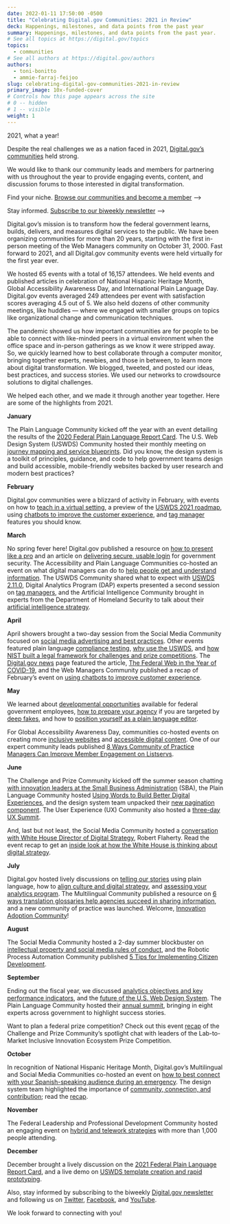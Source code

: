 ```yaml
---
date: 2022-01-11 17:50:00 -0500
title: "Celebrating Digital.gov Communities: 2021 in Review"
deck: Happenings, milestones, and data points from the past year
summary: Happenings, milestones, and data points from the past year.
# See all topics at https://digital.gov/topics
topics:
  - communities
# See all authors at https://digital.gov/authors
authors:
  - toni-bonitto
  - ammie-farraj-feijoo
slug: celebrating-digital-gov-communities-2021-in-review
primary_image: 10x-funded-cover
# Controls how this page appears across the site
# 0 -- hidden
# 1 -- visible
weight: 1
---
```

2021, what a year!

Despite the real challenges we as a nation faced in 2021, [Digital.gov’s communities](https://digital.gov/communities/) held strong.

We would like to thank our community leads and members for partnering with us throughout the year to provide engaging events, content, and discussion forums to those interested in digital transformation.

Find your niche. [Browse our communities and become a member](https://digital.gov/communities/) —>

Stay informed. [Subscribe to our biweekly newsletter](https://digital.gov/about/subscribe/) —>

Digital.gov’s mission is to transform how the federal government learns, builds, delivers, and measures digital services to the public. We have been organizing communities for more than 20 years, starting with the first in-person meeting of the Web Managers community on October 31, 2000. Fast forward to 2021, and all Digital.gov community events were held virtually for the first year ever.

We hosted 65 events with a total of 16,157 attendees. We held events and published articles in celebration of National Hispanic Heritage Month, Global Accessibility Awareness Day, and International Plain Language Day. Digital.gov events averaged 249 attendees per event with satisfaction scores averaging 4.5 out of 5. We also held dozens of other community meetings, like huddles — where we engaged with smaller groups on topics like organizational change and communication techniques.

The pandemic showed us how important communities are for people to be able to connect with like-minded peers in a virtual environment when the office space and in-person gatherings as we know it were stripped away. So, we quickly learned how to best collaborate through a computer monitor, bringing together experts, newbies, and those in between, to learn more about digital transformation. We blogged, tweeted, and posted our ideas, best practices, and success stories. We used our networks to crowdsource solutions to digital challenges.

We helped each other, and we made it through another year together. Here are some of the highlights from 2021.

**January**

The Plain Language Community kicked off the year with an event detailing the results of the [2020 Federal Plain Language Report Card](https://digital.gov/event/2021/01/13/2020-federal-report-card-briefing/). The U.S. Web Design System (USWDS) Community hosted their monthly meeting on [journey mapping and service blueprints](https://digital.gov/event/2021/01/21/uswds-monthly-call-journey-mapping-service-blueprints-jan-2021/). Did you know, the design system is a toolkit of principles, guidance, and code to help government teams design and build accessible, mobile-friendly websites backed by user research and modern best practices?

**February**

Digital.gov communities were a blizzard of activity in February, with events on how to [teach in a virtual setting](https://digital.gov/event/2021/02/10/virtual-teaching-plain-language/), a preview of the [USWDS 2021 roadmap](https://digital.gov/event/2021/02/23/how-can-chatbots-improve-customer-experience/), using [chatbots to improve the customer experience](https://digital.gov/event/2021/02/23/how-can-chatbots-improve-customer-experience/), and [tag manager](https://digital.gov/event/2021/02/24/tag-managers-part-1-the-data-layer/) features you should know.

**March**

No spring fever here! Digital.gov published a resource on [how to present like a pro](https://digital.gov/resources/how-to-present-like-a-pro/) and an article on [delivering secure, usable login](https://digital.gov/2021/03/02/security-is-everyones-job-delivering-secure-usable-login-for-government/) for government security. The Accessibility and Plain Language Communities co-hosted an event on what digital managers can do to [help people get and understand information](https://digital.gov/event/2021/03/10/plain-language-and-section-508/). The USWDS Community shared what to expect with [USWDS 2.11.0](https://digital.gov/event/2021/03/18/uswds-monthly-call-march-2021/), Digital Analytics Program (DAP) experts presented a second session on [tag managers](https://digital.gov/event/2021/03/24/tag-managers-part-2-configuration-framework/), and the Artificial Intelligence Community brought in experts from the Department of Homeland Security to talk about their [artificial intelligence strategy](https://digital.gov/event/2021/03/31/artificial-intelligence-for-homeland-security-the-development-of-the-dhs-ai-strategy/).

**April**

April showers brought a two-day session from the Social Media Community focused on [social media advertising and best practices](https://digital.gov/event/2021/04/28/social-media-spring-session-2021/). Other events featured plain language [compliance testing](https://digital.gov/event/2021/04/14/how-testing-your-documents-can-improve-plain-language-compliance/), [why use the USWDS](https://digital.gov/event/2021/04/15/uswds-monthly-call-april-2021/), and [how NIST built a legal framework for challenges and prize competitions](https://digital.gov/event/2021/04/21/challenge-and-prize-spotlight-chat-with-national-institute-of-standards-and-technology-nist/). The [Digital.gov news](https://digital.gov/news/) page featured the article, [The Federal Web in the Year of COVID-19](https://digital.gov/2021/04/16/the-federal-web-in-the-year-of-covid-19/), and the Web Managers Community published a recap of February’s event on [using chatbots to improve customer experience](https://digital.gov/2021/04/07/using-chatbots-to-improve-customer-experience/).

**May**

We learned about [developmental opportunities](https://digital.gov/event/2021/05/04/federal-developmental-opportunities-workshop/) available for federal government employees, [how to prepare your agency](https://digital.gov/2021/06/08/deep-fakes-and-social-media-a-qa-with-alex-cohen/) if you are targeted by [deep fakes](https://digital.gov/event/2021/05/18/deep-fakes-and-social-media/), and how to [position yourself as a plain language editor](https://digital.gov/event/2021/05/19/positioning-yourself-as-a-plain-language-editor/).

For Global Accessibility Awareness Day, communities co-hosted events on creating more [inclusive websites](https://digital.gov/event/2021/05/20/uswds-accessibility-creating-more-inclusive-federal-websites/) and [accessible digital content](https://digital.gov/event/2021/05/26/accessible-digital-content-tips-and-tricks/). One of our expert community leads published [8 Ways Community of Practice Managers Can Improve Member Engagement on Listservs](https://digital.gov/2021/05/21/8-ways-community-of-practice-cop-managers-can-improve-member-engagement-on-listservs/).

**June** 

The Challenge and Prize Community kicked off the summer season chatting [with innovation leaders at the Small Business Administration](https://digital.gov/event/2021/06/08/challenge-and-prize-community-spotlight-chat-with-the-small-business-administration/) (SBA), the Plain Language Community hosted [Using Words to Build Better Digital Experiences](https://digital.gov/event/2021/06/09/plain-language-webinar-using-words-to-build-better-digital-experiences/), and the design system team unpacked their [new pagination component](https://digital.gov/event/2021/06/17/uswds-monthly-call-june-2021/). The User Experience (UX) Community also hosted a [three-day UX Summit](https://digital.gov/event/2021/06/22/2021-user-experience-summit/).

And, last but not least, the Social Media Community hosted a [conversation with White House Director of Digital Strategy](https://digital.gov/event/2021/06/29/digital-strategy-at-1600-pennsylvania-avenue-qa-with-rob-flaherty-white-house-director-of-digital-strategy/), Robert Flaherty. Read the event recap to get an [inside look at how the White House is thinking about digital strategy](https://digital.gov/2021/08/18/key-insights-from-the-white-house-director-of-digital-strategy-robert-flaherty/).

**July**

Digital.gov hosted lively discussions on [telling our stories](https://digital.gov/event/2021/07/14/using-plain-language-to-tell-our-stories/) using plain language, how to [align culture and digital strategy](https://digital.gov/event/2021/07/15/digital-meets-culture-getting-your-culture-in-line-with-your-digital-strategy/), and [assessing your analytics program](https://digital.gov/event/2021/07/28/fedramp-dap-case-study-part-1-assessing-analytics-strategy/). The Multilingual Community published a resource on [6 ways translation glossaries help agencies succeed in sharing information](https://digital.gov/2021/07/27/6-ways-translation-glossaries-help-agencies-succeed-in-sharing-information/), and a new community of practice was launched. Welcome, [Innovation Adoption Community](https://digital.gov/2021/07/08/gsa-launches-new-innovation-adoption-community-of-practice/)!

**August**

The Social Media Community hosted a 2-day summer blockbuster on [intellectual property and social media rules of conduct](https://digital.gov/event/2021/07/28/fedramp-dap-case-study-part-1-assessing-analytics-strategy/), and the Robotic Process Automation Community published [5 Tips for Implementing Citizen Development](https://digital.gov/2021/08/16/5-tips-for-implementing-citizen-development-in-your-rpa-program/).

**September**

Ending out the fiscal year, we discussed [analytics objectives and key performance indicators](https://digital.gov/event/2021/09/01/fedramp-dap-case-study-part-2-reporting-and-decision-making/), and the [future of the U.S. Web Design System](https://digital.gov/event/2021/09/16/uswds-monthly-call-september-2021/). The Plain Language Community hosted their [annual summit](https://digital.gov/event/2021/09/21/2021-federal-plain-language-summit/), bringing in eight experts across government to highlight success stories.

Want to plan a federal prize competition? Check out this event [recap](https://digital.gov/2021/09/02/spotlight-chat-planning-a-federal-prize-competition/) of the Challenge and Prize Community’s spotlight chat with leaders of the Lab-to-Market Inclusive Innovation Ecosystem Prize Competition.

**October**

In recognition of National Hispanic Heritage Month, Digital.gov’s Multilingual and Social Media Communities co-hosted an event on [how to best connect with your Spanish-speaking audience during an emergency](https://digital.gov/event/2021/10/14/how-to-best-connect-with-your-spanish-speaking-audience-during-an-emergency/). The design system team highlighted the importance of [community, connection, and contribution](https://digital.gov/event/2021/10/21/uswds-monthly-call-october-2021/); read the [recap](https://digital.gov/2021/11/15/webinar-recap-u-s-web-design-system-october-2021-monthly-call/).

**November**

The Federal Leadership and Professional Development Community hosted an engaging event on [hybrid and telework strategies](https://digital.gov/event/2021/11/03/successful-strategies-for-telework-and-hybrid-work-environments/) with more than 1,000 people attending.

**December**

December brought a lively discussion on the [2021 Federal Plain Language Report Card](https://digital.gov/event/2021/12/08/results-of-the-2021-federal-report-card/), and a live demo on [USWDS template creation and rapid prototyping](https://digital.gov/event/2021/12/16/uswds-monthly-call-december-2021/).

Also, stay informed by subscribing to the biweekly [Digital.gov newsletter](https://digital.gov/about/subscribe/) and following us on [Twitter](https://twitter.com/digital_gov), [Facebook](https://www.facebook.com/digitalgov), and [YouTube](https://www.youtube.com/user/howtogov).

We look forward to connecting with you!